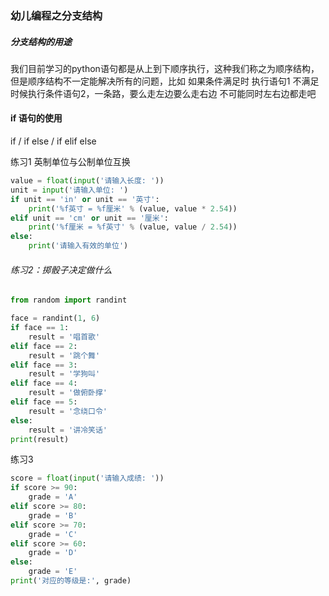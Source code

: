 ### 幼儿编程之分支结构

##### 分支结构的用途

​	我们目前学习的python语句都是从上到下顺序执行，这种我们称之为顺序结构，但是顺序结构不一定能解决所有的问题，比如 如果条件满足时 执行语句1 不满足时候执行条件语句2，一条路，要么走左边要么走右边 不可能同时左右边都走吧

#### if 语句的使用

if  /  if  else / if elif else

练习1 英制单位与公制单位互换

```python
value = float(input('请输入长度: '))
unit = input('请输入单位: ')
if unit == 'in' or unit == '英寸':
    print('%f英寸 = %f厘米' % (value, value * 2.54))
elif unit == 'cm' or unit == '厘米':
    print('%f厘米 = %f英寸' % (value, value / 2.54))
else:
    print('请输入有效的单位')
```

###### 练习2：掷骰子决定做什么

```python
from random import randint

face = randint(1, 6)
if face == 1:
    result = '唱首歌'
elif face == 2:
    result = '跳个舞'
elif face == 3:
    result = '学狗叫'
elif face == 4:
    result = '做俯卧撑'
elif face == 5:
    result = '念绕口令'
else:
    result = '讲冷笑话'
print(result)
```

练习3

```python
score = float(input('请输入成绩: '))
if score >= 90:
    grade = 'A'
elif score >= 80:
    grade = 'B'
elif score >= 70:
    grade = 'C'
elif score >= 60:
    grade = 'D'
else:
    grade = 'E'
print('对应的等级是:', grade)
```

